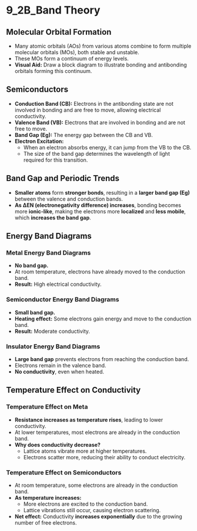 # 9_2B_Band Theory

## Molecular Orbital Formation

- Many atomic orbitals (AOs) from various atoms combine to form multiple molecular orbitals (MOs), both stable and unstable.
- These MOs form a continuum of energy levels.
- **Visual Aid:** Draw a block diagram to illustrate bonding and antibonding orbitals forming this continuum.

## Semiconductors

- **Conduction Band (CB):** Electrons in the antibonding state are not involved in bonding and are free to move, allowing electrical conductivity.
- **Valence Band (VB):** Electrons that are involved in bonding and are not free to move.
- **Band Gap (Eg):** The energy gap between the CB and VB.
- **Electron Excitation:**
    - When an electron absorbs energy, it can jump from the VB to the CB.
    - The size of the band gap determines the wavelength of light required for this transition.

## Band Gap and Periodic Trends

- **Smaller atoms** form **stronger bonds**, resulting in a **larger band gap (Eg)** between the valence and conduction bands.
- **As ΔEN (electronegativity difference) increases**, bonding becomes more **ionic-like**, making the electrons more **localized** and **less mobile**, which **increases the band gap**.

## Energy Band Diagrams

### Metal Energy Band Diagrams

- **No band gap.**
- At room temperature, electrons have already moved to the conduction band.
- **Result:** High electrical conductivity.

### Semiconductor Energy Band Diagrams

- **Small band gap.**
- **Heating effect:** Some electrons gain energy and move to the conduction band.
- **Result:** Moderate conductivity.

### Insulator Energy Band Diagrams

- **Large band gap** prevents electrons from reaching the conduction band.
- Electrons remain in the valence band.
- **No conductivity**, even when heated.

## Temperature Effect on Conductivity

### Temperature Effect on Meta

- **Resistance increases as temperature rises**, leading to lower conductivity.
- At lower temperatures, most electrons are already in the conduction band.
- **Why does conductivity decrease?**
    - Lattice atoms vibrate more at higher temperatures.
    - Electrons scatter more, reducing their ability to conduct electricity.

### Temperature Effect on Semiconductors

- At room temperature, some electrons are already in the conduction band.
- **As temperature increases:**
    - More electrons are excited to the conduction band.
    - Lattice vibrations still occur, causing electron scattering.
- **Net effect:** Conductivity **increases exponentially** due to the growing number of free electrons.
